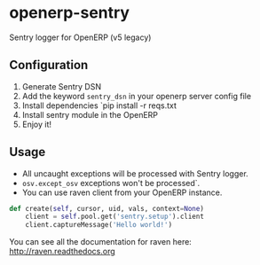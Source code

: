 openerp-sentry
==============

Sentry logger for OpenERP (v5 legacy)

Configuration
-------------

1. Generate Sentry DSN
2. Add the keyword `sentry_dsn` in your openerp server config file
3. Install dependencies `pip install -r reqs.txt
4. Install sentry module in the OpenERP
5. Enjoy it!

Usage
-----

* All uncaught exceptions will be processed with Sentry logger.
* `osv.except_osv` exceptions won't be processed`.
* You can use raven client from your OpenERP instance.

```python
def create(self, cursor, uid, vals, context=None)
    client = self.pool.get('sentry.setup').client
    client.captureMessage('Hello world!')
```

You can see all the documentation for raven here: http://raven.readthedocs.org

